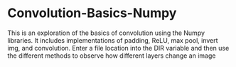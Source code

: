 # Convolution-Basics-Numpy
This is an exploration of the basics of convolution using the Numpy libraries.
It includes implementations of padding, ReLU, max pool, invert img, and convolution.
Enter a file location into the DIR variable and then use the different methods to observe how different layers change an image
